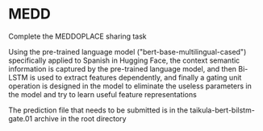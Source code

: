 # MEDD
Complete the MEDDOPLACE sharing task


Using the pre-trained language model ("bert-base-multilingual-cased") specifically applied to Spanish in Hugging Face, the context semantic information is captured by the pre-trained language model, and then Bi-LSTM is used to extract features dependently, and finally a gating unit operation is designed in the model to eliminate the useless parameters in the model and try to learn useful feature representations



The prediction file that needs to be submitted is in the taikula-bert-bilstm-gate.01 archive in the root directory
